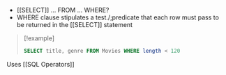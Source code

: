 - [[SELECT]] ... FROM ... WHERE?
- WHERE clause stipulates a test./;predicate that each row must pass to be returned in the [[SELECT]] statement
>[!example]
>```SQL
>SELECT title, genre FROM Movies WHERE length < 120

Uses [[SQL Operators]]